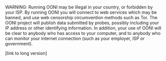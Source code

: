 WARNING: Running OONI may be illegal in your country, or forbidden by
your ISP. By running OONI you will connect to web services which may be
banned, and use web censorship circumvention methods such as Tor. The
OONI project will publish data submitted by probes, possibly including
your IP address or other identifying information. In addition, your use
of OONI will be clear to anybody who has access to your computer, and to
anybody who can monitor your internet connection (such as your employer,
ISP or government).

[link to long version]
